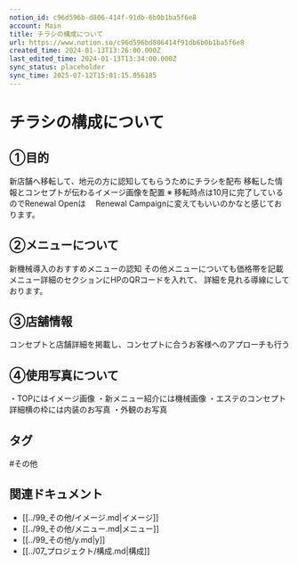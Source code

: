 ```yaml
---
notion_id: c96d596b-d806-414f-91db-6b0b1ba5f6e8
account: Main
title: チラシの構成について
url: https://www.notion.so/c96d596bd806414f91db6b0b1ba5f6e8
created_time: 2024-01-13T13:26:00.000Z
last_edited_time: 2024-01-13T13:34:00.000Z
sync_status: placeholder
sync_time: 2025-07-12T15:01:15.056185
---
```

# チラシの構成について

## ①目的
新店舗へ移転して、地元の方に認知してもらうためにチラシを配布
移転した情報とコンセプトが伝わるイメージ画像を配置
  ※ 移転時点は10月に完了しているのでRenewal Openは
　Renewal Campaignに変えてもいいのかなと感じております。
  
## ②メニューについて
新機械導入のおすすめメニューの認知
その他メニューについても価格帯を記載
メニュー詳細のセクションにHPのQRコードを入れて、
詳細を見れる導線にしております。
## ③店舗情報
コンセプトと店舗詳細を掲載し、コンセプトに合うお客様へのアプローチも行う
## ④使用写真について
・TOPにはイメージ画像
・新メニュー紹介には機械画像
・エステのコンセプト詳細横の枠には内装のお写真
・外観のお写真

## タグ

#その他 

## 関連ドキュメント

- [[../99_その他/イメージ.md|イメージ]]
- [[../99_その他/メニュー.md|メニュー]]
- [[../99_その他/y.md|y]]
- [[../07_プロジェクト/構成.md|構成]]
